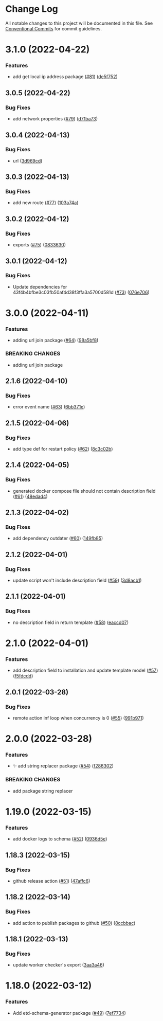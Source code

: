 # Change Log

All notable changes to this project will be documented in this file.
See [Conventional Commits](https://conventionalcommits.org) for commit guidelines.

# 3.1.0 (2022-04-22)


### Features

* add get local ip address package ([#81](https://github.com/etherdata-blockchain/packages/issues/81)) ([de5f752](https://github.com/etherdata-blockchain/packages/commit/de5f7526b68089874ee8dd228688faa12a5d4b9d))





## 3.0.5 (2022-04-22)


### Bug Fixes

* add network properties ([#79](https://github.com/etherdata-blockchain/packages/issues/79)) ([d71ba73](https://github.com/etherdata-blockchain/packages/commit/d71ba73daad7f83b933157e76b79c1119d964665))





## 3.0.4 (2022-04-13)


### Bug Fixes

* url ([3d969cd](https://github.com/etherdata-blockchain/packages/commit/3d969cd2c30149c37d568d107609ddf2a6dace5c))





## 3.0.3 (2022-04-13)


### Bug Fixes

* add new route ([#77](https://github.com/etherdata-blockchain/packages/issues/77)) ([103a74a](https://github.com/etherdata-blockchain/packages/commit/103a74ae7e3f7f4462660e66d31208460e7231ff))





## 3.0.2 (2022-04-12)


### Bug Fixes

* exports ([#75](https://github.com/etherdata-blockchain/packages/issues/75)) ([0833630](https://github.com/etherdata-blockchain/packages/commit/0833630f693ea4c22dd3d52e2daa801f6cad8a43))





## 3.0.1 (2022-04-12)


### Bug Fixes

* Update dependencies for 43f4b4bfbe3c03fb50af4d38f3ffa3a5700d581d ([#73](https://github.com/etherdata-blockchain/packages/issues/73)) ([076e706](https://github.com/etherdata-blockchain/packages/commit/076e706987e95c7995b57e43acf2f2178151b6f0))





# 3.0.0 (2022-04-11)


### Features

* adding url join package ([#64](https://github.com/etherdata-blockchain/packages/issues/64)) ([98a5bf8](https://github.com/etherdata-blockchain/packages/commit/98a5bf8caf60832fbf8a068a963ed854869b5d7d))


### BREAKING CHANGES

* adding url join package





## 2.1.6 (2022-04-10)


### Bug Fixes

* error event name ([#63](https://github.com/etherdata-blockchain/packages/issues/63)) ([6bb371e](https://github.com/etherdata-blockchain/packages/commit/6bb371ea46413e878c1181d56a25bf2d8c1bd757))





## 2.1.5 (2022-04-06)


### Bug Fixes

* add type def for restart policy ([#62](https://github.com/etherdata-blockchain/packages/issues/62)) ([8c3c02b](https://github.com/etherdata-blockchain/packages/commit/8c3c02b3c293e7a307d70bb066b862be44899452))





## 2.1.4 (2022-04-05)


### Bug Fixes

* generated docker compose file should not contain description field ([#61](https://github.com/etherdata-blockchain/packages/issues/61)) ([48edad4](https://github.com/etherdata-blockchain/packages/commit/48edad4e7069093a2a24cdd3678e987f7d8a2835))





## 2.1.3 (2022-04-02)


### Bug Fixes

* add dependency outdater ([#60](https://github.com/etherdata-blockchain/packages/issues/60)) ([149fb85](https://github.com/etherdata-blockchain/packages/commit/149fb854923c698f862692f1ddf5a2232f581328))





## 2.1.2 (2022-04-01)


### Bug Fixes

* update script won't include description field ([#59](https://github.com/etherdata-blockchain/packages/issues/59)) ([3d8acb1](https://github.com/etherdata-blockchain/packages/commit/3d8acb139b7a2ee2048bb94e9a2c3af638c90e20))





## 2.1.1 (2022-04-01)


### Bug Fixes

* no description field in return template ([#58](https://github.com/etherdata-blockchain/packages/issues/58)) ([eaccd07](https://github.com/etherdata-blockchain/packages/commit/eaccd0742307170680c51706d6f01803f8a86a33))





# 2.1.0 (2022-04-01)


### Features

* add description field to installation and update template model ([#57](https://github.com/etherdata-blockchain/packages/issues/57)) ([f5fdcdd](https://github.com/etherdata-blockchain/packages/commit/f5fdcdd078d2790cd247539e7a861be95a70a6ce))





## 2.0.1 (2022-03-28)


### Bug Fixes

* remote action inf loop when concurrency is 0  ([#55](https://github.com/etherdata-blockchain/packages/issues/55)) ([991b971](https://github.com/etherdata-blockchain/packages/commit/991b97154210a79790f2cf89d39889a05675dbe2))





# 2.0.0 (2022-03-28)


### Features

* :sparkles: add string replacer package ([#54](https://github.com/etherdata-blockchain/packages/issues/54)) ([f286302](https://github.com/etherdata-blockchain/packages/commit/f28630279ce90379c6dd086b6be323f642efd0d9))


### BREAKING CHANGES

* add package string replacer





# 1.19.0 (2022-03-15)


### Features

* add docker logs to schema ([#52](https://github.com/etherdata-blockchain/packages/issues/52)) ([0936d5e](https://github.com/etherdata-blockchain/packages/commit/0936d5ec5ce65b95b555ca1e5930c01d156ec27c))





## 1.18.3 (2022-03-15)


### Bug Fixes

* github release action ([#51](https://github.com/etherdata-blockchain/packages/issues/51)) ([47affc6](https://github.com/etherdata-blockchain/packages/commit/47affc64ff23478a49d9a6937b6303c6cbf6c356))





## 1.18.2 (2022-03-14)


### Bug Fixes

* add action to publish packages to github ([#50](https://github.com/etherdata-blockchain/packages/issues/50)) ([8ccbbac](https://github.com/etherdata-blockchain/packages/commit/8ccbbac3755ba92cce030526daaedb879a737939))





## 1.18.1 (2022-03-13)


### Bug Fixes

* update worker checker's export ([3aa3a46](https://github.com/etherdata-blockchain/packages/commit/3aa3a4606ad68240cd79ed751489c4664e0c1f95))





# 1.18.0 (2022-03-12)


### Features

* Add etd-schema-generator package ([#49](https://github.com/etherdata-blockchain/packages/issues/49)) ([7ef7734](https://github.com/etherdata-blockchain/packages/commit/7ef77341bce49dfc6737a023850a79cc6fc8871b))

